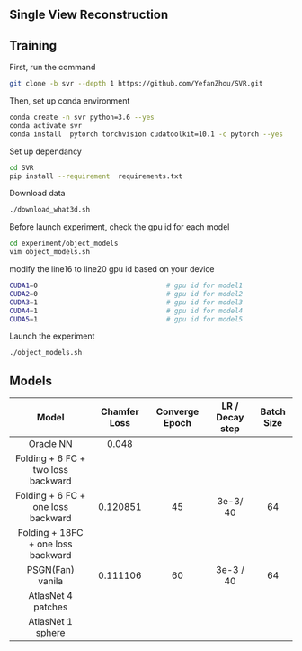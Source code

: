 ## Single View Reconstruction

## Training 

First, run the command 

```bash
git clone -b svr --depth 1 https://github.com/YefanZhou/SVR.git
```

Then, set up conda environment

```bash
conda create -n svr python=3.6 --yes
conda activate svr
conda install  pytorch torchvision cudatoolkit=10.1 -c pytorch --yes
```

Set up dependancy

```bash
cd SVR
pip install --requirement  requirements.txt
```

Download data

```bash
./download_what3d.sh
```

Before launch experiment, check the gpu id for each model

```bash
cd experiment/object_models
vim object_models.sh
```

modify the line16 to line20 gpu id based on your device 

```sh
CUDA1=0                                # gpu id for model1 
CUDA2=0                                # gpu id for model2 
CUDA3=1                                # gpu id for model3 
CUDA4=1                                # gpu id for model4 
CUDA5=1                                # gpu id for model5
```

Launch the experiment

```bash
./object_models.sh
```

## Models

|               Model                | Chamfer Loss | Converge Epoch | LR / Decay step | Batch Size |
| :--------------------------------: | :----------: | :------------: | :-------------: | :--------: |
|             Oracle NN              |    0.048     |                |                 |            |
| Folding + 6 FC + two loss backward |              |                |                 |            |
| Folding + 6 FC + one loss backward |   0.120851   |       45       |    3e-3/ 40     |     64     |
| Folding + 18FC + one loss backward |              |                |                 |            |
|          PSGN(Fan) vanila          |   0.111106   |       60       |    3e-3 / 40    |     64     |
|         AtlasNet 4 patches         |              |                |                 |            |
|         AtlasNet 1 sphere          |              |                |                 |            |

